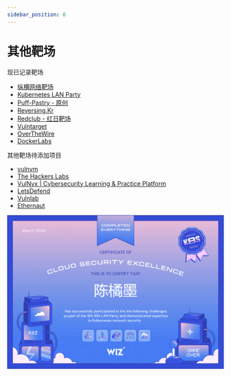 ```yaml
---
sidebar_position: 0
---
```


# 其他靶场

现已记录靶场

- [纵横网络靶场](https://game.fengtaisec.com/)
- [Kubernetes LAN Party](https://www.k8slanparty.com/)
- [Puff-Pastry - 原创](https://github.com/CTF-Archives/Puff-Pastry)
- [Reversing.Kr](http://reversing.kr/)
- [Redclub - 红日靶场](http://vulnstack.qiyuanxuetang.net/vuln/)
- [Vulntarget](https://github.com/crow821/vulntarget)
- [OverTheWire](https://overthewire.org/)
- [DockerLabs](https://dockerlabs.es/)

其他靶场待添加项目

- [vulnvm](https://www.vulnvm.com/)
- [The Hackers Labs](https://thehackerslabs.com/)
- [VulNyx | Cybersecurity Learning & Practice Platform](https://vulnyx.com/)
- [LetsDefend](https://app.letsdefend.io/)
- [Vulnlab](https://www.vulnlab.com/)
- [Ethernaut](https://ethernaut.openzeppelin.com/)

![img](img/image_20241227-222747.png)
